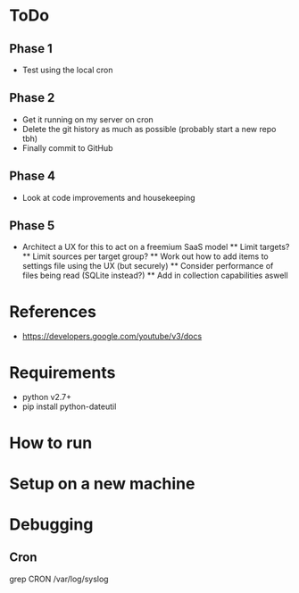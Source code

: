 # ToDo

## Phase 1
* Test using the local cron

## Phase 2
* Get it running on my server on cron
* Delete the git history as much as possible (probably start a new repo tbh)
* Finally commit to GitHub

## Phase 4
* Look at code improvements and housekeeping

## Phase 5
* Architect a UX for this to act on a freemium SaaS model
** Limit targets?
** Limit sources per target group?
** Work out how to add items to settings file using the UX (but securely)
** Consider performance of files being read (SQLite instead?)
** Add in collection capabilities aswell

# References
* https://developers.google.com/youtube/v3/docs

# Requirements
* python v2.7+
* pip install python-dateutil

# How to run

# Setup on a new machine

# Debugging
## Cron
grep CRON /var/log/syslog
